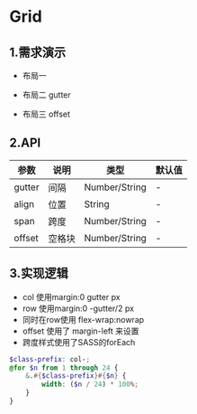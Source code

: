 # Grid

## 1.需求演示

- 布局一 

<ClientOnly>
   <grid-demo1></grid-demo1>
</ClientOnly>

- 布局二 gutter

<ClientOnly>
   <grid-demo2></grid-demo2>
</ClientOnly>

- 布局三 offset

<ClientOnly>
   <grid-demo3></grid-demo3>
</ClientOnly>

## 2.API

| 参数   | 说明   | 类型  | 默认值 |
| -------- | -------- | ------- | ------ |
| gutter | 间隔 | Number/String  | -  |
| align     | 位置 | String  | -      |
| span | 跨度 | Number/String  | -  |
| offset  | 空格块 | Number/String  | -   |

## 3.实现逻辑

- col 使用margin:0  gutter px
- row 使用margin:0 -gutter/2 px
- 同时在row使用 flex-wrap:nowrap
- offset 使用了 margin-left 来设置
- 跨度样式使用了SASS的forEach

```scss
$class-prefix: col-;
@for $n from 1 through 24 {
    &.#{$class-prefix}#{$n} {
        width: ($n / 24) * 100%;
    }
}
```
